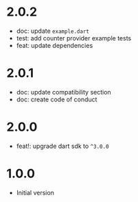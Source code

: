 # 2.0.2

- doc: update `example.dart`
- test: add counter provider example tests
- feat: update dependencies

# 2.0.1

- doc: update compatibility section
- doc: create code of conduct

# 2.0.0

- feat!: upgrade dart sdk to `^3.0.0`

# 1.0.0

- Initial version
